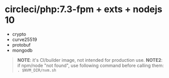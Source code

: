 # circleci/php:7.3-fpm + exts + nodejs 10

* crypto
* curve25519
* protobuf
* mongodb

> **NOTE**: it's CI/builder image, not intended for production use.
> **NOTE2**: if npm/node "not found", use following command before calling them: `. $NVM_DIR/nvm.sh`
